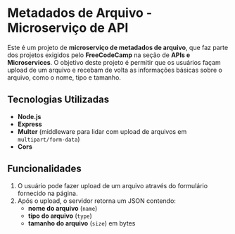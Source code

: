 # Metadados de Arquivo - Microserviço de API

Este é um projeto de **microserviço de metadados de arquivo**, que faz parte dos projetos exigidos pelo **FreeCodeCamp** na seção de **APIs e Microservices**. O objetivo deste projeto é permitir que os usuários façam upload de um arquivo e recebam de volta as informações básicas sobre o arquivo, como o nome, tipo e tamanho.

## Tecnologias Utilizadas

- **Node.js**
- **Express**
- **Multer** (middleware para lidar com upload de arquivos em `multipart/form-data`)
- **Cors**

## Funcionalidades

1. O usuário pode fazer upload de um arquivo através do formulário fornecido na página.
2. Após o upload, o servidor retorna um JSON contendo:
   - **nome do arquivo** (`name`)
   - **tipo do arquivo** (`type`)
   - **tamanho do arquivo** (`size`) em bytes
